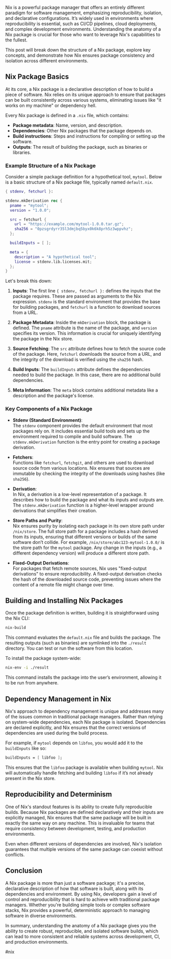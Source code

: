 Nix is a powerful package manager that offers an entirely different paradigm for software management, emphasizing reproducibility, isolation, and declarative configurations. It’s widely used in environments where reproducibility is essential, such as CI/CD pipelines, cloud deployments, and complex development environments. Understanding the anatomy of a Nix package is crucial for those who want to leverage Nix's capabilities to the fullest.

This post will break down the structure of a Nix package, explore key concepts, and demonstrate how Nix ensures package consistency and isolation across different environments.

## Nix Package Basics

At its core, a Nix package is a declarative description of how to build a piece of software. Nix relies on its unique approach to ensure that packages can be built consistently across various systems, eliminating issues like "it works on my machine" or dependency hell.

Every Nix package is defined in a `.nix` file, which contains:

- **Package metadata**: Name, version, and description.
- **Dependencies**: Other Nix packages that the package depends on.
- **Build instructions**: Steps and instructions for compiling or setting up the software.
- **Outputs**: The result of building the package, such as binaries or libraries.

### Example Structure of a Nix Package

Consider a simple package definition for a hypothetical tool, `mytool`. Below is a basic structure of a Nix package file, typically named `default.nix`.

```nix
{ stdenv, fetchurl }:

stdenv.mkDerivation rec {
  pname = "mytool";
  version = "1.0.0";

  src = fetchurl {
    url = "https://example.com/mytool-1.0.0.tar.gz";
    sha256 = "0pzsgrdyrr35l3dmjbq5byx0k6k8prh5z3wppvhz";
  };

  buildInputs = [ ];

  meta = {
    description = "A hypothetical tool";
    license = stdenv.lib.licenses.mit;
  };
}
```

Let's break this down:

1. **Inputs**: 
   The first line `{ stdenv, fetchurl }:` defines the inputs that the package requires. These are passed as arguments to the Nix expression. `stdenv` is the standard environment that provides the base for building packages, and `fetchurl` is a function to download sources from a URL.

2. **Package Metadata**:
   Inside the `mkDerivation` block, the package is defined. The `pname` attribute is the name of the package, and `version` specifies its version. This information is crucial for uniquely identifying the package in the Nix store.

3. **Source Fetching**:
   The `src` attribute defines how to fetch the source code of the package. Here, `fetchurl` downloads the source from a URL, and the integrity of the download is verified using the `sha256` hash.

4. **Build Inputs**:
   The `buildInputs` attribute defines the dependencies needed to build the package. In this case, there are no additional build dependencies.

5. **Meta Information**:
   The `meta` block contains additional metadata like a description and the package's license.

### Key Components of a Nix Package

- **Stdenv (Standard Environment)**:  
  The `stdenv` component provides the default environment that most packages rely on. It includes essential build tools and sets up the environment required to compile and build software. The `stdenv.mkDerivation` function is the entry point for creating a package derivation.

- **Fetchers**:  
  Functions like `fetchurl`, `fetchgit`, and others are used to download source code from various locations. Nix ensures that sources are immutable by checking the integrity of the downloads using hashes (like `sha256`).

- **Derivation**:  
  In Nix, a derivation is a low-level representation of a package. It describes how to build the package and what its inputs and outputs are. The `stdenv.mkDerivation` function is a higher-level wrapper around derivations that simplifies their creation.

- **Store Paths and Purity**:  
  Nix ensures purity by isolating each package in its own store path under `/nix/store`. The full store path for a package includes a hash derived from its inputs, ensuring that different versions or builds of the same software don’t collide. For example, `/nix/store/abc123-mytool-1.0.0/` is the store path for the `mytool` package. Any change in the inputs (e.g., a different dependency version) will produce a different store path.

- **Fixed-Output Derivations**:  
  For packages that fetch remote sources, Nix uses "fixed-output derivations" to ensure reproducibility. A fixed-output derivation checks the hash of the downloaded source code, preventing issues where the content of a remote file might change over time.

## Building and Installing Nix Packages

Once the package definition is written, building it is straightforward using the Nix CLI:

```bash
nix-build
```

This command evaluates the `default.nix` file and builds the package. The resulting outputs (such as binaries) are symlinked into the `./result` directory. You can test or run the software from this location.

To install the package system-wide:

```bash
nix-env -i ./result
```

This command installs the package into the user’s environment, allowing it to be run from anywhere.

## Dependency Management in Nix

Nix's approach to dependency management is unique and addresses many of the issues common in traditional package managers. Rather than relying on system-wide dependencies, each Nix package is isolated. Dependencies are declared explicitly, and Nix ensures that the correct versions of dependencies are used during the build process.

For example, if `mytool` depends on `libfoo`, you would add it to the `buildInputs` like so:

```nix
buildInputs = [ libfoo ];
```

This ensures that the `libfoo` package is available when building `mytool`. Nix will automatically handle fetching and building `libfoo` if it’s not already present in the Nix store.

## Reproducibility and Determinism

One of Nix's standout features is its ability to create fully reproducible builds. Because Nix packages are defined declaratively and their inputs are explicitly managed, Nix ensures that the same package will be built in exactly the same way on any machine. This is invaluable for teams that require consistency between development, testing, and production environments.

Even when different versions of dependencies are involved, Nix's isolation guarantees that multiple versions of the same package can coexist without conflicts.

## Conclusion

A Nix package is more than just a software package; it's a precise, declarative description of how that software is built, along with its dependencies and environment. By using Nix, developers gain a level of control and reproducibility that is hard to achieve with traditional package managers. Whether you're building simple tools or complex software stacks, Nix provides a powerful, deterministic approach to managing software in diverse environments.

In summary, understanding the anatomy of a Nix package gives you the ability to create robust, reproducible, and isolated software builds, which can lead to more consistent and reliable systems across development, CI, and production environments.

<!-- Keywords -->
#nix
<!-- /Keywords -->

